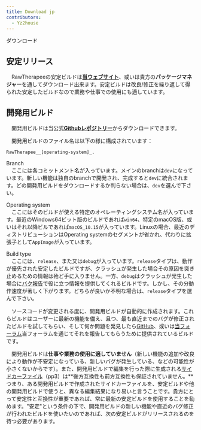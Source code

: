 ```yaml
---
title: Download jp
contributors:
  - Yz2house
---
```


<div class="pagetitle">

ダウンロード

</div>

## 安定リリース

　RawTherapeeの安定ビルドは[**当ウェブサイト**](https://rawtherapee.com/downloads)、或いは貴方の**パッケージマネジャー**を通してダウンロード出来ます。安定ビルドは改良/修正を繰り返して得られた安定したビルドなので業務や仕事での使用にも適しています。

## 開発用ビルド

　開発用ビルドは当公式[**Githubレポジトリー**](https://github.com/Beep6581/RawTherapee/releases/tag/nightly-github-actions)からダウンロードできます。

　開発用ビルドのファイル名は以下の様に構成されています：

`RawTherapee_`<branch>`_[operating-system]_`<build-type>`.`<extension>

Branch  
　ここには各コミットメント名が入っています。メインのbranchは`dev`になっています。新しい機能は独自のbranchで開発され、完成すると`dev`に統合されます。どの開発用ビルドをダウンロードするか判らない場合は、`dev`を選んで下さい。

Operating system  
　ここにはそのビルドが使える特定のオペレーティングシステム名が入っています。最近のWindows64ビット版のビルドであれば`win64`、特定のmacOS版、或いはそれ以降ビルであれば`macOS_10.15`が入っています。Linuxの場合、最近のディストリビューションはOperating
systemのセグメントが省かれ、代わりに拡張子として`AppImage`が入っています。

Build type  
　ここには、`release`、また又は`debug`が入っています。`release`タイプは、動作が優先された安定したビルドですが、クラッシュが発生した場合その原因を突き止めるための情報は殆ど手に入りません。一方、`debug`はクラッシュが発生した場合に[バク報告](http://rawpedia.rawtherapee.com/How_to_write_useful_bug_reports/jp)で役に立つ情報を提供してくれるビルドです。しかし、その分動作速度が著しく下がります。どちらが良いか不明な場合は、`release`タイプを選んで下さい。

　ソースコードが変更される度に、開発用ビルドが自動的に作成されます。これらビルドはユーザーに最新の機能を備え、且つ、最も直近までのバグが修正されたビルドを試してもらい、そして何か問題を発見したら[GitHub](https://github.com/Beep6581/RawTherapee/)、或いは[当フォーラム](https://discuss.pixls.us/c/software/rawtherapee/)当フォーラムを通じてそれを報告してもらうために提供されているビルドです。

　開発用ビルドは**仕事や業務の使用に適していません**（新しい機能の追加や改良により動作が不安定になっている、新しいバグが発生している、などの可能性が小さくないからです）。また、開発用ビルドで編集を行った際に生成される[サイドカーファイル](Sidecar_Files_-_Processing_Profiles/jp.md)（pp3）は**後方互換性も前方互換性も保証されていません。**つまり、ある開発用ビルドで作成されたサイドカーファイルを、安定ビルドや他の開発用ビルドで使うと、異なる編集結果になり易いと言うことです。貴方にとって安定性と互換性が重要であれば、常に最新の安定ビルドを使用することを勧めます。"安定"という条件の下で、開発用ビルドの新しい機能や直近のバグ修正が行われたビルドを使いたいのであれば、次の安定ビルドがリリースされるのを待つ必要があります。
